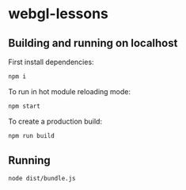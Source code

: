 # webgl-lessons

## Building and running on localhost

First install dependencies:

```sh
npm i
```

To run in hot module reloading mode:

```sh
npm start
```

To create a production build:

```sh
npm run build
```

## Running

```sh
node dist/bundle.js
```
